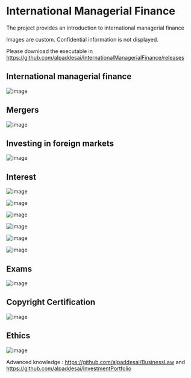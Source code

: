 # International Managerial Finance

The project provides an introduction to international managerial finance

Images are custom. Confidential information is not displayed.

Please download the executable in https://github.com/alpaddesai/InternationalManagerialFinance/releases

## International managerial finance
![image](InternationalManagerialFinance.png)

## Mergers
![image](Mergers.png)

## Investing in foreign markets
![image](MutualFundsCertificate.jpg)

## Interest
![image](image1.jpg)

![image](image2.jpg)

![image](image3.jpg)

![image](image4.jpg)

![image](image5.jpg)

![image](image6.jpg)

## Exams
![image](CFAExam.jpg)

## Copyright Certification
![image](USCopyrightCertificate.png)

## Ethics
![image](Ethics.jpg)

Advanced knowledge : https://github.com/alpaddesai/BusinessLaw and https://github.com/alpaddesai/InvestmentPortfolio 
